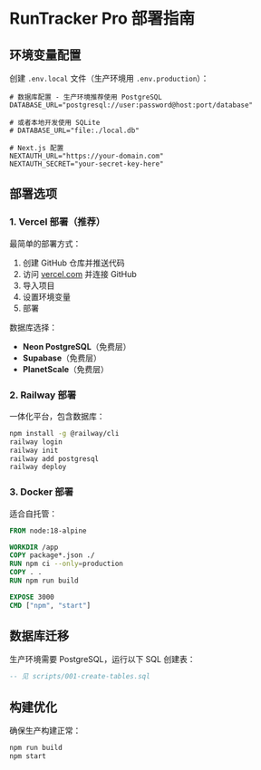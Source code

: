 # RunTracker Pro 部署指南

## 环境变量配置

创建 `.env.local` 文件（生产环境用 `.env.production`）：

```env
# 数据库配置 - 生产环境推荐使用 PostgreSQL
DATABASE_URL="postgresql://user:password@host:port/database"

# 或者本地开发使用 SQLite
# DATABASE_URL="file:./local.db"

# Next.js 配置
NEXTAUTH_URL="https://your-domain.com"
NEXTAUTH_SECRET="your-secret-key-here"
```

## 部署选项

### 1. Vercel 部署（推荐）

最简单的部署方式：

1. 创建 GitHub 仓库并推送代码
2. 访问 [vercel.com](https://vercel.com) 并连接 GitHub
3. 导入项目
4. 设置环境变量
5. 部署

数据库选择：
- **Neon PostgreSQL**（免费层）
- **Supabase**（免费层）
- **PlanetScale**（免费层）

### 2. Railway 部署

一体化平台，包含数据库：

```bash
npm install -g @railway/cli
railway login
railway init
railway add postgresql
railway deploy
```

### 3. Docker 部署

适合自托管：

```dockerfile
FROM node:18-alpine

WORKDIR /app
COPY package*.json ./
RUN npm ci --only=production
COPY . .
RUN npm run build

EXPOSE 3000
CMD ["npm", "start"]
```

## 数据库迁移

生产环境需要 PostgreSQL，运行以下 SQL 创建表：

```sql
-- 见 scripts/001-create-tables.sql
```

## 构建优化

确保生产构建正常：

```bash
npm run build
npm start
``` 